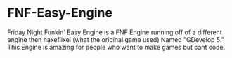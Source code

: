 # FNF-Easy-Engine
Friday Night Funkin' Easy Engine is a FNF Engine running off of a different engine then haxeflixel (what the original game used) Named "GDevelop 5." This Engine is amazing for people who want to make games but cant code. 
